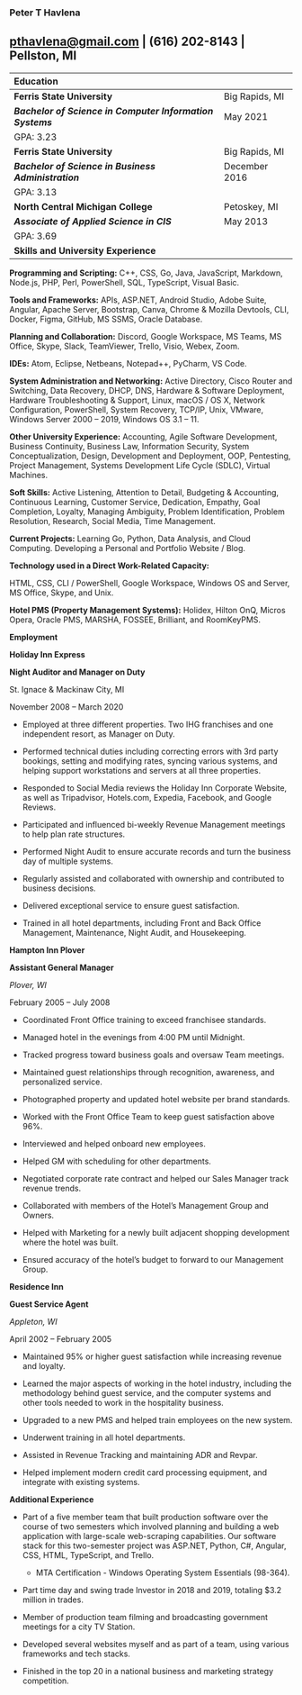 ### Peter T Havlena

## pthavlena@gmail.com | (616) 202-8143 | Pellston, MI



|**Education**||
| :- | :- |
|**Ferris State University**|Big Rapids, MI|
|***Bachelor of Science in Computer Information Systems***|May 2021|
|GPA: 3.23||
|**Ferris State University**|Big Rapids, MI|
|***Bachelor of Science in Business Administration***|December 2016|
|GPA: 3.13||
|**North Central Michigan College**|Petoskey, MI|
|***Associate of Applied Science in CIS***|May 2013|
|GPA: 3.69||
|**Skills and University Experience**||


**Programming and Scripting:** C++, CSS, Go, Java, JavaScript, Markdown, Node.js, PHP, Perl, PowerShell, SQL, TypeScript, Visual Basic.

**Tools and Frameworks:** APIs, ASP.NET, Android Studio, Adobe Suite, Angular, Apache Server, Bootstrap, Canva, Chrome & Mozilla Devtools, CLI, Docker, Figma, GitHub, MS SSMS, Oracle Database.

**Planning and Collaboration:** Discord, Google Workspace, MS Teams, MS Office, Skype, Slack, TeamViewer, Trello, Visio, Webex, Zoom.

**IDEs:** Atom, Eclipse, Netbeans, Notepad++, PyCharm, VS Code.

**System Administration and Networking:** Active Directory, Cisco Router and Switching, Data Recovery, DHCP, DNS, Hardware & Software Deployment, Hardware Troubleshooting & Support, Linux, macOS / OS X, Network Configuration, PowerShell, System Recovery, TCP/IP, Unix, VMware, Windows Server 2000 – 2019, Windows OS 3.1 – 11.

**Other University Experience:** Accounting, Agile Software Development, Business Continuity, Business Law, Information Security, System Conceptualization, Design, Development and Deployment, OOP, Pentesting, Project Management, Systems Development Life Cycle (SDLC), Virtual Machines.

**Soft Skills:** Active Listening, Attention to Detail, Budgeting & Accounting, Continuous Learning, Customer Service, Dedication, Empathy, Goal Completion, Loyalty, Managing Ambiguity, Problem Identification, Problem Resolution, Research, Social Media, Time Management.

**Current Projects:** Learning Go, Python, Data Analysis, and Cloud Computing. Developing a Personal and Portfolio Website / Blog.

**Technology used in a Direct Work-Related Capacity:**

HTML, CSS, CLI / PowerShell, Google Workspace, Windows OS and Server, MS Office, Skype, and Unix.

**Hotel PMS (Property Management Systems):** Holidex, Hilton OnQ, Micros Opera, Oracle PMS, MARSHA, FOSSEE, Brilliant, and RoomKeyPMS.

**Employment**


**Holiday Inn Express**

**Night Auditor and Manager on Duty**



St. Ignace & Mackinaw City, MI

November 2008 – March 2020


- Employed at three different properties. Two IHG franchises and one independent resort, as Manager on Duty.
- Performed technical duties including correcting errors with 3rd party bookings, setting and modifying rates, syncing various systems, and helping support workstations and servers at all three properties.
- Responded to Social Media reviews the Holiday Inn Corporate Website, as well as Tripadvisor, Hotels.com, Expedia, Facebook, and Google Reviews.
- Participated and influenced bi-weekly Revenue Management meetings to help plan rate structures.
- Performed Night Audit to ensure accurate records and turn the business day of multiple systems.
- Regularly assisted and collaborated with ownership and contributed to business decisions.
- Delivered exceptional service to ensure guest satisfaction.

- Trained in all hotel departments, including Front and Back Office Management, Maintenance, Night Audit, and Housekeeping.


**Hampton Inn Plover**

**Assistant General Manager**


*Plover, WI*

February 2005 – July 2008


- Coordinated Front Office training to exceed franchisee standards.
- Managed hotel in the evenings from 4:00 PM until Midnight.
- Tracked progress toward business goals and oversaw Team meetings.
- Maintained guest relationships through recognition, awareness, and personalized service.
- Photographed property and updated hotel website per brand standards.
- Worked with the Front Office Team to keep guest satisfaction above 96%.
- Interviewed and helped onboard new employees.
- Helped GM with scheduling for other departments.
- Negotiated corporate rate contract and helped our Sales Manager track revenue trends.
- Collaborated with members of the Hotel’s Management Group and Owners.

- Helped with Marketing for a newly built adjacent shopping development where the hotel was built.
- Ensured accuracy of the hotel’s budget to forward to our Management Group.


**Residence Inn**

**Guest Service Agent**


*Appleton, WI*

April 2002 – February 2005


- Maintained 95% or higher guest satisfaction while increasing revenue and loyalty.

- Learned the major aspects of working in the hotel industry, including the methodology behind guest service, and the computer systems and other tools needed to work in the hospitality business.

- Upgraded to a new PMS and helped train employees on the new system.
- Underwent training in all hotel departments.
- Assisted in Revenue Tracking and maintaining ADR and Revpar.
- Helped implement modern credit card processing equipment, and integrate with existing systems.

**Additional Experience**


- Part of a five member team that built production software over the course of two semesters which involved planning and building a web application with large-scale web-scraping capabilities. Our software stack for this two-semester project was ASP.NET, Python, C#, Angular, CSS, HTML, TypeScript, and Trello.
  - MTA Certification - Windows Operating System Essentials (98-364).

- Part time day and swing trade Investor in 2018 and 2019, totaling $3.2 million in trades.

- Member of production team filming and broadcasting government meetings for a city TV Station.
- Developed several websites myself and as part of a team, using various frameworks and tech stacks.
- Finished in the top 20 in a national business and marketing strategy competition.
